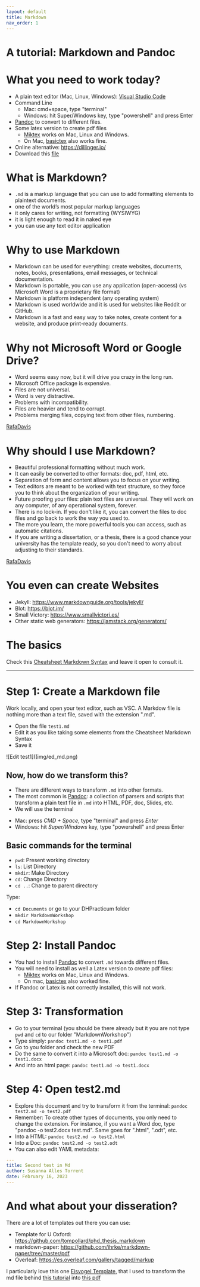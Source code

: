 ```yaml
---
layout: default
title: Markdown
nav_order: 1
---
```


# A tutorial: Markdown and Pandoc 

# What you need to work today?

- A plain text editor (Mac, Linux, Windows): [Visual Studio Code](https://code.visualstudio.com/)
- Command Line
  * Mac: cmd+space, type "terminal"
  * Windows: hit Super/Windows key, type "powershell" and press Enter
- [Pandoc](https://pandoc.org/installing.html) to convert to different files.
- Some latex version to create pdf files
    - [Miktex](https://miktex.org/) works on Mac, Linux and Windows.
    - On Mac, [basictex](www.tug.org/mactex/morepackages.html) also works fine.
- Online alternative: <https://dillinger.io/>
- Download this [file](http://susannalles.com/markdown.zip)

# What is Markdown?

- `.md` is a markup language that you can use to add formatting elements to plaintext documents.
- one of the world’s most popular markup languages
- it only cares for writing, not formatting (WYSIWYG)
- it is light enough to read it in naked eye
- you can use any text editor application

# Why to use Markdown

- Markdown can be used for everything: create websites, documents, notes, books, presentations, email messages, or technical documentation.
- Markdown is portable, you can use any application (open-access) (vs Microsoft Word is a proprietary file format)
- Markdown is platform independent (any operating system)
- Markdown is used worldwide and it is used for websites like Reddit or GitHub.
- Markdown is a fast and easy way to take notes, create content for a website, and produce print-ready documents.

# Why not Microsoft Word or Google Drive?

- Word seems easy now, but it will drive you crazy in the long run.
- Microsoft Office package is expensive.
- Files are not universal.
- Word is very distractive.
- Problems with incompatibility.
- Files are heavier and tend to corrupt.
- Problems merging files, copying text from other files, numbering.

[RafaDavis](https://github.com/rafadavis/markdown-workshop/blob/master/README.md)

# Why should I use Markdown?

- Beautiful professional formatting without much work.
- It can easily be converted to other formats: doc, pdf, html, etc.
- Separation of form and content allows you to focus on your writing.
- Text editors are meant to be worked with text structure, so they force you to think about the organization of your writing.
- Future proofing your files: plain text files are universal. They will work on any computer, of any operational system, forever.
- There is no lock-in. If you don't like it, you can convert the files to doc files and go back to work the way you used to.
- The more you learn, the more powerful tools you can access, such as automatic citations.
- If you are writing a dissertation, or a thesis, there is a good chance your university has the template ready, so you don't need to worry about adjusting to their standards.

[RafaDavis](https://github.com/rafadavis/markdown-workshop/blob/master/README.md)

# You even can create Websites

- Jekyll: <https://www.markdownguide.org/tools/jekyll/>
- Blot: <https://blot.im/>
- Small Victory:  <https://www.smallvictori.es/>
- Other static web generators: <https://jamstack.org/generators/>

# The basics

Check this [Cheatsheet Markdown Syntax](https://guides.github.com/pdfs/markdown-cheatsheet-online.pdf) and leave it open to consult it. 

--------------

# Step 1: Create a Markdown file

Work locally, and open your text editor, such as VSC. A Markdow file is nothing more than a text file, saved with the extension ".md".

- Open the file `test1.md`
- Edit it as you like taking some elements from the Cheatsheet Markdown Syntax
- Save it

![Edit test1]((img/ed_md.png)

## Now, how do we transform this?

- There are different ways to transform `.md` into other formats.
- The most common is [Pandoc](https://pandoc.org/): a collection of parsers and scripts that transform a plain text file in `.md` into HTML, PDF, doc, Slides, etc.
-  We will use the terminal
  * Mac: press *CMD + Space*, type "terminal" and press *Enter*
  * Windows: hit *Super/Windows* key, type "powershell" and press Enter

## Basic commands for the terminal

- `pwd`: Present working directory
- `ls`: List Directory
- `mkdir`: Make Directory
- `cd`: Change Directory
- `cd ..`: Change to parent directory

Type:

- `cd Documents` or go to your DHPracticum folder 
- `mkdir MarkdownWorkshop` 
- `cd MarkdownWorkshop`

# Step 2: Install Pandoc

- You had to install [Pandoc](https://github.com/jgm/pandoc/releases/tag/2.3.1) to convert `.md` towards different files.
- You will need to install as well a Latex version to create pdf files:
    - [Miktex](https://miktex.org/) works on Mac, Linux and Windows.
    - On mac, [basictex](www.tug.org/mactex/morepackages.html) also worked fine.
- If Pandoc or Latex is not correctly installed, this will not work.

# Step 3: Transformation

- Go to your terminal (you should be there already but it you are not type `pwd` and `cd` to our folder "MarkdownWorkshop")
- Type simply: `pandoc test1.md -o test1.pdf`
- Go to you folder and check the new PDF
- Do the same to convert it into a Microsoft doc: `pandoc test1.md -o test1.docx`
- And into an html page: `pandoc test1.md -o test1.docx`

# Step 4: Open test2.md

- Explore this document and try to transform it from the terminal: `pandoc test2.md -o test2.pdf`
- Remember: To create other types of documents, you only need to change the extension. For instance, if you want a Word doc, type "pandoc -o test2.docx test.md". Same goes for ".html", ".odt", etc.
- Into a HTML: `pandoc test2.md -o test2.html`
- Into a Doc: `pandoc test2.md -o test2.odt`
- You can also edit YAML metadata: 

```yml
---
title: Second test in Md
author: Susanna Alles Torrent
date: February 16, 2023
---
```

# And what about your disseration?

There are a lot of templates out there you can use:

- Template for U Oxford: <https://github.com/tompollard/phd_thesis_markdown>
- markdown-paper: <https://github.com/ihrke/markdown-paper/tree/master/pdf>
- Overleaf: <https://es.overleaf.com/gallery/tagged/markup>

I particularly love this one [Eisvogel Template](https://github.com/Wandmalfarbe/pandoc-latex-template), that I used to transform the md file behind [this tutorial](https://tthub.io/aprende/l1-intro-a-tei/) into [this pdf](https://zenodo.org/record/4430863#.YDWABmMo_L8)

